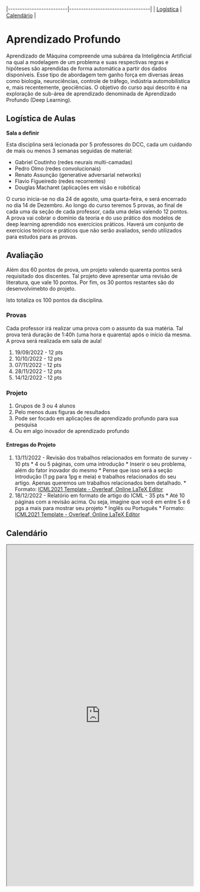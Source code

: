 |-------------------------|----------------------------------|
| [Logística](#logistica) | [Calendário](#calendario)        |

# Aprendizado Profundo

Aprendizado  de  Máquina  compreende  uma  subárea  da  Inteligência  Artificial  na qual  a  modelagem  de  um  problema  e  suas  respectivas regras  e  hipóteses são aprendidas  de  forma  automática  a  partir  dos  dados  disponíveis.  Esse  tipo  de abordagem  tem  ganho  força  em  diversas  áreas  como  biologia,  neurociências, controle  de  tráfego,  indústria  automobilística  e,  mais  recentemente,  geociências. O objetivo do curso aqui descrito é na exploração de sub-área de aprendizado denominada de Aprendizado Profundo (Deep Learning).

<a name="logistica"/>

## Logística de Aulas 

**Sala a definir**

Esta disciplina será lecionada por 5 professores do DCC, cada um cuidando de mais ou menos 3 semanas seguidas de material: 
- Gabriel Coutinho (redes neurais multi-camadas)
- Pedro Olmo (redes convolucionais)
- Renato Assunção (generative adversarial networks)
- Flavio Figueiredo (redes recorrentes)
- Douglas Macharet (aplicações em visão e robótica)

O curso inicia-se no dia 24 de agosto, uma quarta-feira, e será encerrado no dia 14 de Dezembro. Ao longo do curso teremos 5 provas, ao final de cada uma da seção de cada professor, cada uma delas valendo 12 pontos. A prova vai cobrar o domínio da teoria e do uso prático dos modelos de deep learning aprendido nos exercícios práticos. Haverá um conjunto de exercícios teóricos e práticos que não serão avaliados, sendo utilizados para estudos para as provas. 

## Avaliação

Além dos 60 pontos de prova, um projeto valendo quarenta pontos será requisitado dos discentes. Tal projeto deve apresentar uma revisão de literatura, que vale 10 pontos. Por fim, os 30 pontos restantes são do desenvolvimebto do projeto.

Isto totaliza os 100 pontos da disciplina. 

### Provas

Cada professor irá realizar uma prova com o assunto da sua matéria. Tal prova terá duração de 1:40h (uma hora e quarenta) após o início da mesma. A prova será realizada em sala de aula!

  1. 19/09/2022 - 12 pts
  1. 10/10/2022 - 12 pts
  1. 07/11/2022 - 12 pts
  1. 28/11/2022 - 12 pts
  1. 14/12/2022 - 12 pts
    
### Projeto

  1. Grupos de 3 ou 4 alunos
  2. Pelo menos duas figuras de resultados
  3. Pode ser focado em aplicações de aprendizado profundo para sua pesquisa
  4. Ou em algo inovador de aprendizado profundo

#### Entregas do Projeto

  1. 13/11/2022 - Revisão dos trabalhos relacionados em formato de survey - 10 pts
    * 4 ou 5 páginas, com uma introdução
    * Inserir o seu problema, além do fator inovador do mesmo
    * Pense que isso será a seção Introdução (1 pg para 1pg e meia) e trabalhos relacionados do seu artigo. Apenas queremos um trabalhos relacionados bem detalhado.
    * Formato: [ICML2021 Template - Overleaf, Online LaTeX Editor](https://pt.overleaf.com/latex/templates/icml2021-template/dsftnbmjgyhv)
  1. 18/12/2022 - Relatório em formato de artigo do ICML - 35 pts
    * Até 10 páginas com a revisão acima. Ou seja, imagine que você em entre 5 e 6 pgs a mais para mostrar seu projeto
    * Inglês ou Português
    * Formato: [ICML2021 Template - Overleaf, Online LaTeX Editor](https://pt.overleaf.com/latex/templates/icml2021-template/dsftnbmjgyhv)

## Calendário 

<iframe width="100%" height="920" src="https://docs.google.com/spreadsheets/d/e/2PACX-1vSV0ky2yLl7ivfFmEAUBiE3-39r8ULtJD5PxhNKlijqrGwYRididtMfG60QR_s2w7Intm6189mzs2iS/pubhtml?widget=true&amp;headers=false"></iframe>
